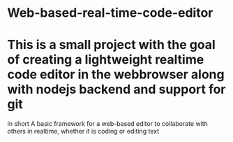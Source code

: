 # Web-based-real-time-code-editor
This is a small project with the goal of creating a lightweight realtime code editor in the webbrowser along with nodejs backend and support for git
=======
In short
A basic framework for a web-based editor to collaborate with others in realtime, whether it is coding or editing text
